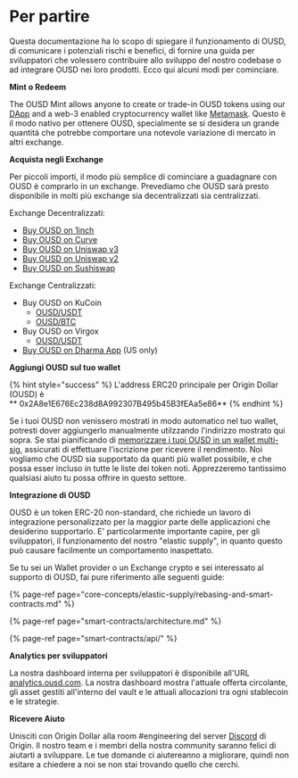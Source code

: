 # Per partire

Questa documentazione ha lo scopo di spiegare il funzionamento di OUSD, di comunicare i potenziali rischi e benefici, di fornire una guida per sviluppatori che volessero contribuire allo sviluppo del nostro codebase o ad integrare OUSD nei loro prodotti. Ecco qui alcuni modi per cominciare.

**Mint o Redeem**

The OUSD Mint allows anyone to create or trade-in OUSD tokens using our [DApp](www.ousd.com) and a web-3 enabled cryptocurrency wallet like [Metamask](https://www.metamask.io). Questo è il modo nativo per ottenere OUSD, specialmente se si desidera un grande quantità che potrebbe comportare una notevole variazione di mercato in altri exchange.

**Acquista negli Exchange**

Per piccoli importi, il modo più semplice di cominciare a guadagnare con OUSD è comprarlo in un exchange. Prevediamo che OUSD sarà presto disponibile in molti più exchange sia decentralizzati sia centralizzati.

Exchange Decentralizzati:

* [Buy OUSD on 1inch](https://app.1inch.io/#/1/swap/USDT/OUSD)
* [Buy OUSD on Curve](https://curve.fi/factory/9)
* [Buy OUSD on Uniswap v3](https://app.uniswap.org/#/swap?inputCurrency=0xdac17f958d2ee523a2206206994597c13d831ec7&outputCurrency=0x2A8e1E676Ec238d8A992307B495b45B3fEAa5e86)
* [Buy OUSD on Uniswap v2](https://app.uniswap.org/#/swap?inputCurrency=0xdac17f958d2ee523a2206206994597c13d831ec7&outputCurrency=0x2A8e1E676Ec238d8A992307B495b45B3fEAa5e86&use=v2)
* [Buy OUSD on Sushiswap](https://exchange.sushiswapclassic.org/#/swap?inputCurrency=0xdac17f958d2ee523a2206206994597c13d831ec7&outputCurrency=0x2a8e1e676ec238d8a992307b495b45b3feaa5e86)

Exchange Centralizzati:

* Buy OUSD on KuCoin
  * [OUSD/USDT](https://trade.kucoin.com/OUSD-USDT)
  * [OUSD/BTC](https://trade.kucoin.com/OUSD-BTC)
* Buy OUSD on Virgox
  * [OUSD/USDT](https://virgox.com/exchange/141)
* [Buy OUSD on Dharma App](https://www.dharma.io/) \(US only\)

**Aggiungi OUSD sul tuo wallet**

{% hint style="success" %}
L'address ERC20 principale per Origin Dollar \(OUSD\) è    
** 0x2A8e1E676Ec238d8A992307B495b45B3fEAa5e86**
{% endhint %}

Se i tuoi OUSD non venissero mostrati in modo automatico nel tuo wallet, potresti dover aggiungerlo manualmente utilzzando l'indirizzo mostrato qui sopra. Se stai pianificando di [memorizzare i tuoi OUSD in un wallet multi-sig](core-concepts/elastic-supply/rebasing-and-smart-contracts.md), assicurati di effettuare l'iscrizione per ricevere il rendimento. Noi vogliamo che OUSD sia supportato da quanti più wallet possibile, e che possa esser incluso in tutte le liste dei token noti. Apprezzeremo tantissimo qualsiasi aiuto tu possa offrire in questo settore.

**Integrazione di OUSD**

OUSD è un token ERC-20 non-standard, che richiede un lavoro di integrazione personalizzato per la maggior parte delle applicazioni che desiderino supportarlo. E' particolarmente importante capire, per gli sviluppatori, il funzionamento del nostro "elastic supply", in quanto questo può causare facilmente un comportamento inaspettato.

Se tu sei un Wallet provider o un Exchange crypto e sei interessato al supporto di OUSD, fai pure riferimento alle seguenti guide:

{% page-ref page="core-concepts/elastic-supply/rebasing-and-smart-contracts.md" %}

{% page-ref page="smart-contracts/architecture.md" %}

{% page-ref page="smart-contracts/api/" %}

**Analytics per sviluppatori**

La nostra dashboard interna per sviluppatori è disponibile all'URL [analytics.ousd.com](https://analytics.ousd.com). La nostra dashboard mostra l'attuale offerta circolante, gli asset gestiti all'interno del vault e le attuali allocazioni tra ogni stablecoin e le strategie.

**Ricevere Aiuto**

Unisciti con Origin Dollar alla room \#engineering del server [Discord](www.originprotocol.com/discord) di Origin.  Il nostro team e i membri della nostra community saranno felici di aiutarti a sviluppare. Le tue domande ci aiutereanno a migliorare, quindi non esitare a chiedere a noi se non stai trovando quello che cerchi.

